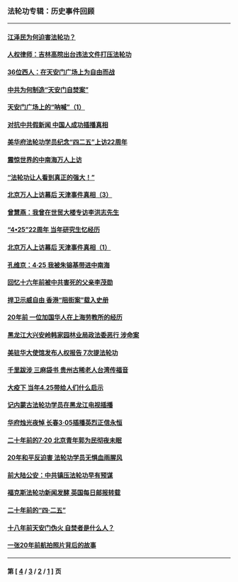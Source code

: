 ### 法轮功专辑：历史事件回顾
---
#### [江泽民为何迫害法轮功？](../../pages/nf5793/n13876324.md?01110430) 
#### [人权律师：吉林高院出台违法文件打压法轮功](../../pages/nf5793/n13825665.md?01110430) 
#### [36位西人：在天安门广场上为自由而战](../../pages/nf5793/n13390029.md?01110430) 
#### [中共为何制造“天安门自焚案”](../../pages/nf5793/n13183270.md?01110430) 
#### [天安门广场上的“呐喊”（1）](../../pages/nf5793/n13105277.md?01110430) 
#### [对抗中共假新闻 中国人成功插播真相](../../pages/nf5793/n12910618.md?01110430) 
#### [美华府法轮功学员纪念“四二五”上访22周年](../../pages/nf5793/n12904445.md?01110430) 
#### [震惊世界的中南海万人上访](../../pages/nf5793/n12903976.md?01110430) 
#### [“法轮功让人看到真正的强大！”](../../pages/nf5793/n12903195.md?01110430) 
#### [北京万人上访幕后 天津事件真相（3）](../../pages/nf5793/n12902807.md?01110430) 
#### [曾慧燕：我曾在世贸大楼专访李洪志先生](../../pages/nf5793/n12898729.md?01110430) 
#### [“4•25”22周年 当年研究生忆经历](../../pages/nf5793/n12894152.md?01110430) 
#### [北京万人上访幕后 天津事件真相（1）](../../pages/nf5793/n12885174.md?01110430) 
#### [孔维京：4·25 我被朱镕基带进中南海](../../pages/nf5793/n12864987.md?01110430) 
#### [回忆十六年前被中共害死的父亲李茂勋](../../pages/nf5793/n12880270.md?01110430) 
#### [捍卫示威自由 香港“阻街案”载入史册](../../pages/nf5793/n12811245.md?01110430) 
#### [20年前 一位加国华人在上海劳教所的经历](../../pages/nf5793/n12707932.md?01110430) 
#### [黑龙江大兴安岭韩家园林业局政法委恶行 涉命案](../../pages/nf5793/n12622815.md?01110430) 
#### [美驻华大使馆发布人权报告 7次提法轮功](../../pages/nf5793/n12520541.md?01110430) 
#### [千里跋涉 三麻袋书 贵州古稀老人台湾传福音](../../pages/nf5793/n12198750.md?01110430) 
#### [大疫下 当年4.25带给人们什么启示](../../pages/nf5793/n12058565.md?01110430) 
#### [记内蒙古法轮功学员在黑龙江电视插播](../../pages/nf5793/n11699194.md?01110430) 
#### [华府烛光夜悼 长春3·05插播英烈正信永恒](../../pages/nf5793/n11397432.md?01110430) 
#### [二十年前的7·20 北京青年郭为民彻夜未眠](../../pages/nf5793/n11354195.md?01110430) 
#### [20年和平反迫害 法轮功学员无惧血雨腥风](../../pages/nf5793/n11348279.md?01110430) 
#### [前大陆公安：中共镇压法轮功早有预谋](../../pages/nf5793/n11352168.md?01110430) 
#### [福克斯法轮功新闻发酵  英国每日邮报转载](../../pages/nf5793/n11285952.md?01110430) 
#### [二十年前的“四·二五”](../../pages/nf5793/n11207639.md?01110430) 
#### [十八年前天安门伪火 自焚者是什么人？](../../pages/nf5793/n10996556.md?01110430) 
#### [一张20年前航拍照片背后的故事](../../pages/nf5793/n10693797.md?01110430) 

---
#### 第 [ [4](./4.md?01110430) / [3](./3.md?01110430) / [2](./2.md?01110430) / [1](./1.md?01110430) ] 页
